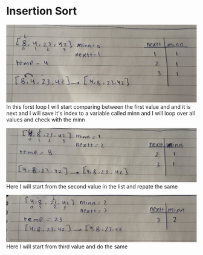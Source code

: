 # Insertion Sort
![image](assets/IMG_20210103_154518.jpg)
In this forst loop I will start comparing between the first value and and it is next and I will save it's index to a variable called minn and I will loop over all values and check with the minn 

![image](assets/IMG_20210103_154554.jpg)
Here I will start from the second value in the list and repate the same

![image](assets/IMG_20210103_154626.jpg)
Here I will start from third value and do the same